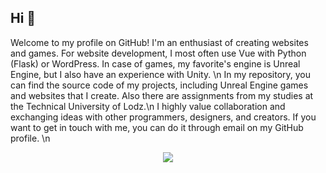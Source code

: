 ## Hi 👋

Welcome to my profile on GitHub! I'm an enthusiast of creating websites and games. For website development, I most often use Vue with Python (Flask) or WordPress. In case of games, my favorite's engine is Unreal Engine, but I also have an experience with Unity. \n 
In my repository, you can find the source code of my projects, including Unreal Engine games and websites that I create. Also there are assignments from my studies at the Technical University of Lodz.\n
I highly value collaboration and exchanging ideas with other programmers, designers, and creators. If you want to get in touch with me, you can do it through email on my GitHub profile. \n

<p align="center">
	<img src="https://github-readme-stats.vercel.app/api/top-langs/?username=karolprofic&exclude_repo=Fishy-Towers&layout=compact"/>
</p>

